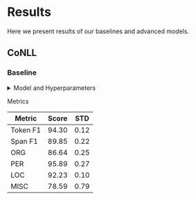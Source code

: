 # Results

Here we present results of our baselines and advanced models.

## CoNLL
### Baseline
<details>
  <summary>Model and Hyperparameters</summary>

    'model': 'Bert-Base-Cased',
    'corpus': 'CoNLL2003',
    'document_context': False,
    'hidden_size': 768,
    'batch_size': 32,
    'shuffle_train': True,
    'shuffle_eval': True,
    'shuffle_test': False,
    'optimizer': 'AdamW',
    'learning_rate': 1e-5,
    'epochs': 5,
    'last_epoch_lstm': False,
    'seed': [693, 42, 3021, 218, 1421]

</details>

Metrics

|Metric  |Score|STD |
|--------|-----|----|  
|Token F1|94.30|0.12|
|Span  F1|89.85|0.22|
|ORG     |86.64|0.25|
|PER     |95.89|0.27|
|LOC     |92.23|0.10|
|MISC    |78.59|0.79|